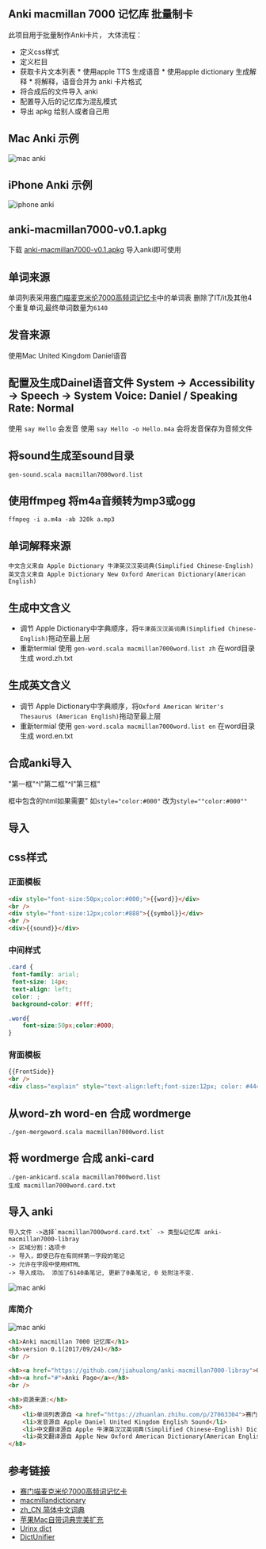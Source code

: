 
## Anki macmillan 7000 记忆库 批量制卡 
此项目用于批量制作Anki卡片，
大体流程：
 * 定义css样式
 * 定义栏目
 * 获取卡片文本列表 * 使用apple TTS 生成语音 * 使用apple dictionary 生成解释 * 将解释，语音合并为 anki 卡片格式
 * 将合成后的文件导入 anki 
 * 配置导入后的记忆库为混乱模式
 * 导出 apkg 给别人或者自己用

## Mac Anki 示例
![mac anki](README/mac-anki-import-5.png)

## iPhone Anki 示例
<!--![iphone anki](README/iphone-anki-1.png)-->
![iphone anki](README/iphone-anki-2.png)


## anki-macmillan7000-v0.1.apkg

下载 [anki-macmillan7000-v0.1.apkg](https://github.com/jiahualong/anki-macmillan7000-libray/releases)
导入anki即可使用


## 单词来源
单词列表采用[赛门喵麦克米伦7000高频词记忆卡](https://zhuanlan.zhihu.com/p/27063304)中的单词表
删除了IT/it及其他4个重复单词,最终单词数量为`6140`

## 发音来源
使用Mac United Kingdom Daniel语音

## 配置及生成Dainel语音文件 System -> Accessibility -> Speech -> System Voice: Daniel / Speaking Rate: Normal

使用 `say Hello` 会发音
使用 `say Hello -o Hello.m4a` 会将发音保存为音频文件

## 将sound生成至sound目录
    gen-sound.scala macmillan7000word.list

## 使用ffmpeg 将m4a音频转为mp3或ogg
    ffmpeg -i a.m4a -ab 320k a.mp3

## 单词解释来源
    中文含义来自 Apple Dictionary 牛津英汉汉英词典(Simplified Chinese-English)
    英文含义来自 Apple Dictionary New Oxford American Dictionary(American English)

## 生成中文含义
* 调节 Apple Dictionary中字典顺序，将`牛津英汉汉英词典(Simplified Chinese-English)`拖动至最上层
* 重新termial 使用 `gen-word.scala macmillan7000word.list zh` 在word目录生成 word.zh.txt

## 生成英文含义
* 调节 Apple Dictionary中字典顺序，将`Oxford American Writer's Thesaurus (American English)`拖动至最上层
* 重新termial 使用 `gen-word.scala macmillan7000word.list en` 在word目录生成 word.en.txt


## 合成anki导入

"第一框"^I"第二框"^I"第三框"

框中包含的html如果需要" 如`style="color:#000"` 改为`style=""color:#000""`


## 导入


## css样式


### 正面模板

```html
<div style="font-size:50px;color:#000;">{{word}}</div>
<br />
<div style="font-size:12px;color:#888">{{symbol}}</div>
<br />
<div>{{sound}}</div>
```

### 中间样式
```css
.card {
 font-family: arial;
 font-size: 14px;
 text-align: left;
 color: ;
 background-color: #fff;

.word{ 
	font-size:50px;color:#000;
}
```


### 背面模板

```html
{{FrontSide}}
<br />
<div class="explain" style="text-align:left;font-size:12px; color: #444;">{{explain}}</div>
```

## 从word-zh word-en 合成 wordmerge
    ./gen-mergeword.scala macmillan7000word.list

## 将 wordmerge 合成 anki-card
    ./gen-ankicard.scala macmillan7000word.list
    生成 macmillan7000word.card.txt

## 导入 anki 
    导入文件 ->选择`macmillan7000word.card.txt` -> 类型&记忆库 anki-macmillan7000-libray 
    -> 区域分割：选项卡
    -> 导入，即使已存在有同样第一字段的笔记
    -> 允许在字段中使用HTML
    -> 导入成功。 添加了6140条笔记, 更新了0条笔记, 0 处附注不变.
    
![mac anki](README/mac-anki-import-1.png)
<!--![mac anki](README/mac-anki-import-2.png)-->
<!--![mac anki](README/mac-anki-import-4.png)-->



### 库简介
![mac anki](README/mac-anki-import-3.png)

```html
<h1>Anki macmillan 7000 记忆库</h1>
<h8>version 0.1(2017/09/24)</h8>
<br />

<h8><a href="https://github.com/jiahualong/anki-macmillan7000-libray">GitHub Project Anki-macmillan7000-libray</a></h8>
<h8><a href="#">Anki Page</a></h8>
<br />

<h8>资源来源:</h8>
<h8> 
	<li>单词列表源自 <a href="https://zhuanlan.zhihu.com/p/27063304">赛门喵麦克米伦7000高频词记忆卡</a></li>
	<li>发音源自 Apple Daniel United Kingdom English Sound</li>
	<li>中文翻译源自 Apple 牛津英汉汉英词典(Simplified Chinese-English) Dictionary </li>
	<li>英文翻译源自 Apple New Oxford American Dictionary(American English) Dictionary</h8>
</h8>

```

## 参考链接
* [赛门喵麦克米伦7000高频词记忆卡](https://zhuanlan.zhihu.com/p/27063304)
* [macmillandictionary](http://www.macmillandictionary.com)
* [zh_CN 简体中文词典](http://download.huzheng.org/zh_CN/)
* [苹果Mac自带词典完美扩充](http://www.jianshu.com/p/c57be986589b)
* [Urinx dict](https://github.com/Urinx/dict)
* [DictUnifier](https://github.com/jjgod/mac-dictionary-kit/)


